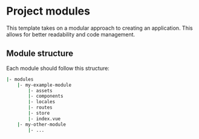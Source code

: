 # Project modules

This template takes on a modular approach to creating an application.
This allows for better readability and code management.

## Module structure

Each module should follow this structure:

```bash
|- modules
    |- my-example-module
        |- assets
        |- components
        |- locales
        |- routes
        |- store
        |- index.vue
    |- my-other-module
        |- ...
```

